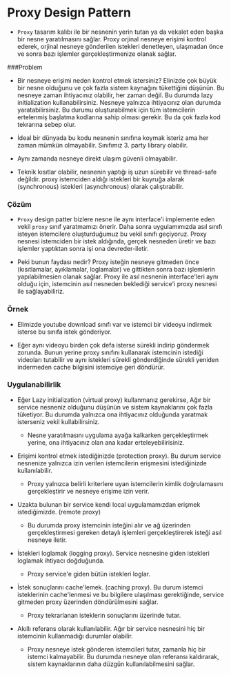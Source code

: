 # Proxy Design Pattern

- `Proxy` tasarım kalıbı ile bir nesnenin yerin tutan ya da vekalet eden başka bir
nesne yaratılmasını sağlar. Proxy orjinal nesneye erişimi kontrol ederek, orjinal
  nesneye gönderilen istekleri denetleyen, ulaşmadan önce ve sonra bazı işlemler 
  gerçekleştirmenize olanak sağlar.
  
###Problem
- Bir nesneye erişimi neden kontrol etmek istersiniz? Elinizde çok büyük bir nesne olduğunu ve çok fazla 
sistem kaynağını tükettiğini düşünün. Bu nesneye zaman ihtiyacınız olabilir, her zaman değil. 
  Bu durumda lazy initialization kullanabilirsiniz. Nesneye yalnızca ihtiyacınız olan durumda yaratabilirsiniz.
  Bu durumu oluşturabilmek için tüm istemcilerin ertelenmiş başlatma kodlarına sahip olması gerekir. Bu da çok
  fazla kod tekrarına sebep olur.
  
- İdeal bir dünyada bu kodu nesnenin sınıfına koymak isteriz ama her zaman mümkün olmayabilir. Sınıfımız 3. party
library olabilir.
  
- Aynı zamanda nesneye direkt ulaşım güvenli olmayabilir.

- Teknik kısıtlar olabilir, nesnenin yaptığı iş uzun sürebilir ve thread-safe değildir. proxy istemciden aldığı
istekleri bir kuyruğa alarak (synchronous) istekleri (asynchronous) olarak çalıştırabilir. 
  
### Çözüm

- `Proxy` design patter bizlere nesne ile aynı interface'i implemente eden vekil `proxy` sınıf yaratmamızı 
önerir. Daha sonra uygulamımızda asıl sınıfı isteyen istemcilere oluşturduğumuz bu vekil sınıfı geçiyoruz.
 Proxy nesnesi istemciden bir istek aldığında, gerçek nesneden üretir ve bazı işlemler yaptıktan sonra işi
  ona devreder-iletir.
  
- Peki bunun faydası nedir? Proxy isteğin nesneye gitmeden önce (kısıtlamalar, ayıklamalar, loglamalar) ve gittikten
sonra bazı işlemlerin yapılabilmesien olanak sağlar. Proxy ile asıl nesnenin interface'leri aynı olduğu için, istemcinin
  asıl nesneden beklediği service'i proxy nesnesi ile sağlayabiliriz. 
  
### Örnek

- Elimizde youtube download sınıfı var ve istemci bir videoyu indirmek isterse bu sınıfa istek gönderiyor.

- Eğer aynı videoyu birden çok defa isterse sürekli indirip göndermek zorunda. Bunun yerine proxy sınıfını kullanarak
istemcinin istediği videoları tutabilir ve aynı istekleri sürekli gönderdiğinde sürekli yeniden indermeden cache 
  bilgisini istemciye geri döndürür.

    
### Uygulanabilirlik

- Eğer Lazy initialization (virtual proxy) kullanmanız gerekirse, Ağır bir service nesneniz olduğunu düşünün ve
sistem kaynaklarını çok fazla tüketiyor. Bu durumda yalnızca ona ihtiyacınız olduğunda yaratmak isterseniz vekil
  kullabilirsiniz.
  - Nesne yaratılmasını uygulama ayağa kalkarken gerçekleştirmek yerine, ona ihtiyacınız olan ana kadar erteleyebilirisiniz.
  
- Erişimi kontrol etmek istediğinizde (protection proxy). Bu durum service nesnenize yalnızca izin verilen istemcilerin
erişmesini istediğinizde kullanılabilir. 
  - Proxy yalnızca belirli kriterlere uyan istemcilerin kimlik doğrulamasını gerçekleştirir ve nesneye erişime izin verir.
  
- Uzakta bulunan bir service kendi local uygulamamızdan erişmek istediğimizde. (remote proxy)

  - Bu durumda proxy istemcinin isteğini alır ve ağ üzerinden gerçekleştirmesi gereken detaylı işlemleri gerçekleştirerek isteği asıl nesneye iletir.
  
- İstekleri loglamak (logging proxy). Service nesnesine giden istekleri loglamak ihtiyacı doğduğunda. 

  - Proxy service'e giden bütün istekleri loglar.
  
- İstek sonuçlarını cache'lemek. (caching proxy). Bu durum istemci isteklerinin cache'lenmesi ve bu bilgilere
ulaşılması gerektiğinde, service gitmeden proxy üzerinden döndürülmesini sağlar. 
  
  - Proxy tekrarlanan isteklerin sonuçlarını üzerinde tutar. 
  
- Akıllı referans olarak kullanılabilir. Ağır bir service nesnesini hiç bir istemcinin kullanmadığı durumlar olabilir.

  - Proxy nesneye istek gönderen istemcileri tutar, zamanla hiç bir istemci kalmayabilir. Bu durumda nesneye olan referansı
  kaldırarak, sistem kaynaklarının daha düzgün kullanılabilmesini sağlar.
    
